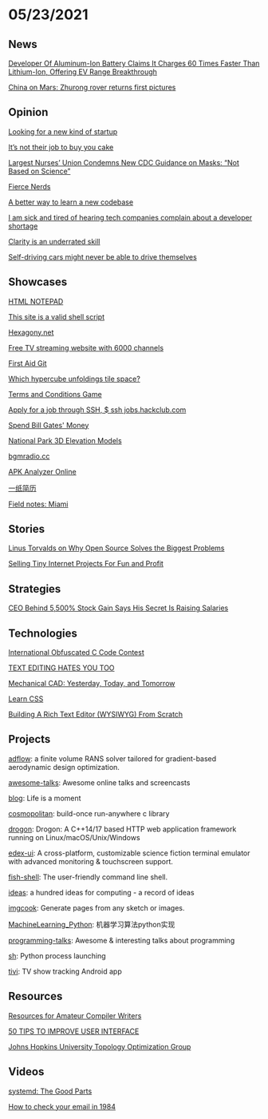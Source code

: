 # 05/23/2021

## News
[Developer Of Aluminum-Ion Battery Claims It Charges 60 Times Faster Than Lithium-Ion, Offering EV Range Breakthrough](https://www.forbes.com/sites/michaeltaylor/2021/05/13/ev-range-breakthrough-as-new-aluminum-ion-battery-charges-60-times-faster-than-lithium-ion/?sh=3c9c45136d28)

[China on Mars: Zhurong rover returns first pictures](https://www.bbc.com/news/science-environment-57172346)

## Opinion
[Looking for a new kind of startup](https://also.roybahat.com/looking-for-more-of-a-new-kind-of-startup-516e5033c63c)

[It’s not their job to buy you cake](https://www.niemanlab.org/2021/05/its-not-their-job-to-buy-you-cake)

[Largest Nurses’ Union Condemns New CDC Guidance on Masks: “Not Based on Science”](https://slate.com/news-and-politics/2021/05/nurses-united-union-condemns-cdc-guidance-masks.html?via=rss)

[Fierce Nerds](http://paulgraham.com/fn.html)

[A better way to learn a new codebase](https://xdg.me/learn-a-new-codebase/)

[I am sick and tired of hearing tech companies complain about a developer shortage](https://blog.usejournal.com/i-am-sick-and-tired-of-hearing-tech-companies-complain-about-a-developer-shortage-fd1f5aa536cc)

[Clarity is an underrated skill](https://tomgamon.com/posts/clarity/)

[Self-driving cars might never be able to drive themselves](https://www.marketplace.org/shows/marketplace-tech/self-driving-cars-might-never-drive-themselves/)

## Showcases
[ HTML NOTEPAD](https://html-notepad.com/)

[This site is a valid shell script](https://curlpipesh.me/)

[Hexagony.net](https://hexagony.net/)

[Free TV streaming website with 6000 channels](http://jackal.surge.sh/)

[First Aid Git](https://firstaidgit.io/#/)

[Which hypercube unfoldings tile space?](https://whuts.org/)

[Terms and Conditions Game](https://termsandconditions.game/)

[Apply for a job through SSH, $ ssh jobs.hackclub.com](https://jobs.hackclub.com/)

[Spend Bill Gates' Money](https://neal.fun/spend/)

[National Park 3D Elevation Models](https://engaging-data.com/national-park-3d-elevation/?h=0)

[bgmradio.cc](https://bgmradio.cc/)

[APK Analyzer Online](https://apkinfo.online/)

[一纸简历](https://cv.devtool.tech/app)

[Field notes: Miami](https://devonzuegel.com/post/field-notes-miami)

## Stories
[Linus Torvalds on Why Open Source Solves the Biggest Problems](https://thenewstack.io/linus-torvalds-on-why-open-source-solves-the-biggest-problems/)

[Selling Tiny Internet Projects For Fun and Profit](https://tinyprojects.dev/posts/selling_tiny_internet_projects_for_fun_and_profit)

## Strategies
[CEO Behind 5,500% Stock Gain Says His Secret Is Raising Salaries](https://www.bloomberg.com/news/articles/2021-05-16/ceo-behind-5-500-stock-gain-says-his-secret-is-raising-salaries)

## Technologies
[International Obfuscated C Code Contest](https://en.wikipedia.org/wiki/International_Obfuscated_C_Code_Contest)

[TEXT EDITING HATES YOU TOO](https://lord.io/text-editing-hates-you-too/)

[Mechanical CAD: Yesterday, Today, and Tomorrow](https://medium.com/embedded-ventures/mechanical-cad-yesterday-today-and-tomorrow-981cef7e06b1)

[Learn CSS](https://web.dev/learn/css/)

[Building A Rich Text Editor (WYSIWYG) From Scratch](https://www.smashingmagazine.com/2021/05/building-wysiwyg-editor-javascript-slatejs/)

## Projects
[adflow](https://github.com/mdolab/adflow): a finite volume RANS solver tailored for gradient-based aerodynamic design optimization.

[awesome-talks](https://github.com/JanVanRyswyck/awesome-talks): Awesome online talks and screencasts

[blog](https://github.com/MuYunyun/blog): Life is a moment

[cosmopolitan](https://github.com/jart/cosmopolitan): build-once run-anywhere c library

[drogon](https://github.com/an-tao/drogon): Drogon: A C++14/17 based HTTP web application framework running on Linux/macOS/Unix/Windows

[edex-ui](https://github.com/GitSquared/edex-ui): A cross-platform, customizable science fiction terminal emulator with advanced monitoring & touchscreen support.

[fish-shell](https://github.com/fish-shell/fish-shell): The user-friendly command line shell.

[ideas](https://github.com/samsquire/ideas): a hundred ideas for computing - a record of ideas

[imgcook](https://github.com/imgcook/imgcook): Generate pages from any sketch or images.

[MachineLearning_Python](https://github.com/lawlite19/MachineLearning_Python): 机器学习算法python实现

[programming-talks](https://github.com/hellerve/programming-talks): Awesome & interesting talks about programming

[sh](https://github.com/amoffat/sh): Python process launching

[tivi](https://github.com/chrisbanes/tivi):  TV show tracking Android app

## Resources
[Resources for Amateur Compiler Writers](https://c9x.me/compile/bib/)

[50 TIPS TO IMPROVE USER INTERFACE](https://fifty.user-interface.io/50_ui_tips.pdf)

[Johns Hopkins University Topology Optimization Group](https://www.ce.jhu.edu/topopt/)

## Videos
[systemd: The Good Parts](https://christine.website/talks/systemd-the-good-parts-2021-05-16)

[How to check your email in 1984](https://www.youtube.com/watch?app=desktop&v=McgC8Jm5mTw)
